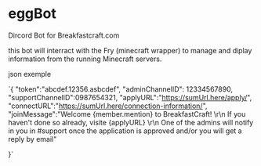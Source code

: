 # eggBot
Dircord Bot for Breakfastcraft.com

this bot will interract with the Fry (minecraft wrapper) to manage and diplay information from the running Minecraft servers. 


json exemple 

`{
        "token":"abcdef.12356.asbcdef",
        "adminChannelID": 12334567890,
        "supportChannelID":0987654321,
        "applyURL":"https://sumUrl.here/apply/",
        "connectURL":"https://sumUrl.here/connection-information/",
        "joinMessage":"Welcome {member.mention} to BreakfastCraft! \r\n If you haven't done so already, visite {applyURL} \r\n One of the admins will notify in you in #support once the application is approved and/or you will get a reply by email"
            
}`
